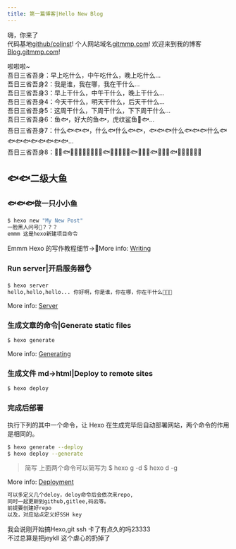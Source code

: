 ```yaml
---
title: 第一篇博客|Hello New Blog
---
```


嗨，你来了  
 代码基地[github/colinst](https://github.com/colinst)!
 个人网站域名[gitmmp.com](http://gitmmp.com)!
 欢迎来到我的博客 [Blog.gitmmp.com](https://colinst.github.io)!   
 
 啦啦啦~  
 吾日三省吾身：早上吃什么，中午吃什么，晚上吃什么...    
 吾日三省吾身2：我是谁，我在哪，我在干什么...    
 吾日三省吾身3：早上干什么，中午干什么，晚上干什么...  
 吾日三省吾身4：今天干什么，明天干什么，后天干什么...  
 吾日三省吾身5：这周干什么，下周干什么，下下周干什么...  
 吾日三省吾身6：鱼🐟，好大的鱼🐟，虎纹鲨鱼🐯🐟...  
 吾日三省吾身7：什么🐟🐟🐟，什么🐟什么🐟🐟，🐟🐟🐟什么🐟🐟🐟什么🐟🐟🐟🐟🐟🐟🐟🐟🐟...  
 吾日三省吾身8：🐳🐋🐟🐠🦐🐡🦑🐬🐬🦈🐙🐟🐠🦑🐬🦈🐙🐟🐠🦈🐙🐟🐠🐳🐋🐟🐠🦐🦐🐡🦑🐬
 

## 🐟🐟二级大鱼

### 🐟🐟🐟做一只小小鱼

``` bash
$ hexo new "My New Post"
一脸黑人问号👤？？？
emmm 这是hexo新建项目命令
```

Emmm Hexo 的写作教程细节->🐷More info: [Writing](https://hexo.io/docs/writing.html)

### Run server|开启服务器👌

``` bash
$ hexo server
hello,hello,hello... 你好啊，你是谁，你在哪，你在干什么👀👀👀
```

More info: [Server](https://hexo.io/docs/server.html)

### 生成文章的命令|Generate static files

``` bash
$ hexo generate
```

More info: [Generating](https://hexo.io/docs/generating.html)

### 生成文件 md->html|Deploy to remote sites

``` bash
$ hexo deploy
```

### 完成后部署
执行下列的其中一个命令，让 Hexo 在生成完毕后自动部署网站，两个命令的作用是相同的。  
``` bash
$ hexo generate --deploy
$ hexo deploy --generate
```

> 简写
上面两个命令可以简写为
$ hexo g -d
$ hexo d -g


More info: [Deployment](https://hexo.io/docs/deployment.html)
``` bash
可以多定义几个deloy，deloy命令后会依次来repo,
同时一起更新到github,gitlee,码云等。
前提要创建好repo
以及，对应站点定义好SSH key
```

我会说刚开始搞Hexo,git ssh 卡了有点久的吗23333  
不过总算是把jeykll 这个虐心的扔掉了